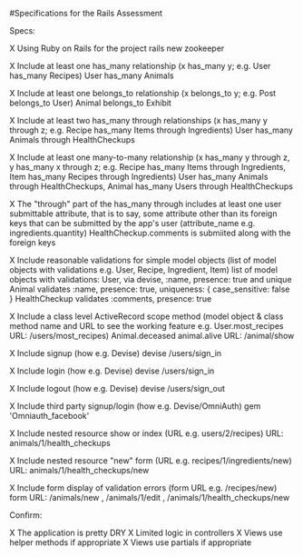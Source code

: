 #Specifications for the Rails Assessment

Specs:

X Using Ruby on Rails for the project
rails new zookeeper

X Include at least one has_many relationship (x has_many y; e.g. User has_many Recipes)
  User has_many Animals

X Include at least one belongs_to relationship (x belongs_to y; e.g. Post belongs_to User)
  Animal belongs_to Exhibit

X Include at least two has_many through relationships (x has_many y through z; e.g. Recipe has_many Items through Ingredients)
 User has_many Animals through HealthCheckups

X Include at least one many-to-many relationship (x has_many y through z, y has_many x through z; e.g. Recipe has_many Items through Ingredients, Item has_many Recipes through Ingredients)
 User has_many Animals through HealthCheckups, Animal has_many Users through HealthCheckups

X The "through" part of the has_many through includes at least one user submittable attribute, that is to say, some attribute other than its foreign keys that can be submitted by the app's user (attribute_name e.g. ingredients.quantity)
 HealthCheckup.comments is submiited along with the foreign keys

X Include reasonable validations for simple model objects (list of model objects with validations e.g. User, Recipe, Ingredient, Item)
  list of model objects with validations: 
  User, via devise, :name, presence: true and unique
   Animal validates :name, presence: true, uniqueness:  { case_sensitive: false }
   HealthCheckup validates :comments, presence: true

X Include a class level ActiveRecord scope method (model object & class method name and URL to see the working feature e.g. User.most_recipes URL: /users/most_recipes)
 Animal.deceased animal.alive URL: /animal/show

X Include signup (how e.g. Devise)
devise /users/sign_in

X Include login (how e.g. Devise)
 devise /users/sign_in

X Include logout (how e.g. Devise)
devise /users/sign_out

X Include third party signup/login (how e.g. Devise/OmniAuth)
  gem 'Omniauth_facebook'

X Include nested resource show or index (URL e.g. users/2/recipes)
 URL: animals/1/health_checkups

X Include nested resource "new" form (URL e.g. recipes/1/ingredients/new)
 URL: animals/1/health_checkups/new

X Include form display of validation errors (form URL e.g. /recipes/new)
form URL: /animals/new , /animals/1/edit , /animals/1/health_checkups/new

Confirm:

X The application is pretty DRY
X Limited logic in controllers
X Views use helper methods if appropriate
X Views use partials if appropriate
